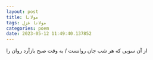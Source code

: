 ```yaml
---
layout: post
title: مولانا
tags: مولانا غزل
categories: poem
date: 2023-05-12 11:49:40.137852
---
```


از آن سویی که هر شب جان روانست / به وقت صبح بازآرد روان را